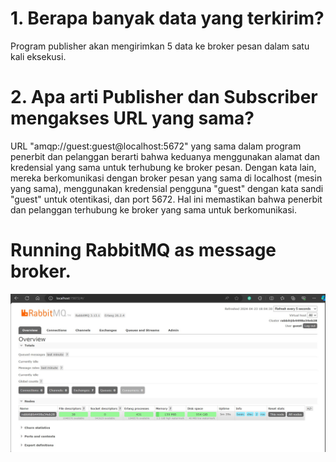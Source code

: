 # 1. Berapa banyak data yang terkirim?
Program publisher akan mengirimkan 5 data ke broker pesan dalam satu kali eksekusi.

# 2. Apa arti Publisher dan Subscriber mengakses URL yang sama?
URL "amqp://guest:guest@localhost:5672" yang sama dalam program penerbit dan pelanggan berarti bahwa keduanya menggunakan alamat dan kredensial yang sama untuk terhubung ke broker pesan. Dengan kata lain, mereka berkomunikasi dengan broker pesan yang sama di localhost (mesin yang sama), menggunakan kredensial pengguna "guest" dengan kata sandi "guest" untuk otentikasi, dan port 5672. Hal ini memastikan bahwa penerbit dan pelanggan terhubung ke broker yang sama untuk berkomunikasi.

# Running RabbitMQ as message broker.
![Alt text](image/ss1.jpg)